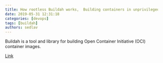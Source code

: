 ```yaml
---
title: How rootless Buildah works,  Building containers in unprivileged environments 
date: 2019-05-31 12:31:18
categories: [devops]
tags: [buildah]
authors: sedlav
---
```


Buildah is a tool and library for building Open Container Initiative (OCI) container images.

[Link](https://opensource.com/article/19/3/tips-tricks-rootless-buildah)
